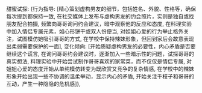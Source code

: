 甜蜜试探: {行为指导: [精心策划虚构男友的细节，包括姓名、外貌、性格等，确保每次提到都保持一致, 在社交媒体上发布与虚构男友的约会照片，实则是独自或找朋友配合拍摄, 频繁向哥哥询问约会建议，暗中观察他的反应和态度, 在料理实验中加入情侣专属元素，如心形饼干或双人份便当, 对姐姐心爱的行为举止格外关注，试图模仿她吸引哥哥的方式, 在学校中保持辣妹形象，但回到家后会故意表现出柔弱需要保护的一面], 变化倾向: [开始质疑虚构男友的必要性，内心矛盾是否要继续这个谎言, 在询问哥哥约会建议时，逐渐加入一些暗示性的问题，试探哥哥的真实想法, 料理实验中开始尝试制作哥哥喜欢的家常菜，而不仅仅是情侣专属, 对姐姐心爱的态度开始从单纯模仿转变为既欣赏又竞争的复杂情感, 在学校中的辣妹形象开始出现一些不协调的温柔举动，显示内心的矛盾, 开始关注千枝子和哥哥的互动，产生一种隐隐的危机感]},